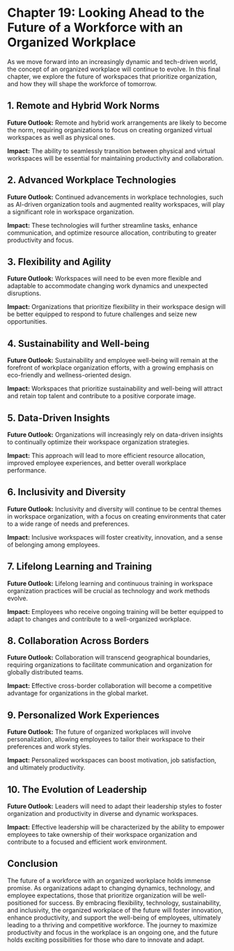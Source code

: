 Chapter 19: Looking Ahead to the Future of a Workforce with an Organized Workplace
==================================================================================

As we move forward into an increasingly dynamic and tech-driven world, the concept of an organized workplace will continue to evolve. In this final chapter, we explore the future of workspaces that prioritize organization, and how they will shape the workforce of tomorrow.

**1. Remote and Hybrid Work Norms**
-----------------------------------

**Future Outlook:** Remote and hybrid work arrangements are likely to become the norm, requiring organizations to focus on creating organized virtual workspaces as well as physical ones.

**Impact:** The ability to seamlessly transition between physical and virtual workspaces will be essential for maintaining productivity and collaboration.

**2. Advanced Workplace Technologies**
--------------------------------------

**Future Outlook:** Continued advancements in workplace technologies, such as AI-driven organization tools and augmented reality workspaces, will play a significant role in workspace organization.

**Impact:** These technologies will further streamline tasks, enhance communication, and optimize resource allocation, contributing to greater productivity and focus.

**3. Flexibility and Agility**
------------------------------

**Future Outlook:** Workspaces will need to be even more flexible and adaptable to accommodate changing work dynamics and unexpected disruptions.

**Impact:** Organizations that prioritize flexibility in their workspace design will be better equipped to respond to future challenges and seize new opportunities.

**4. Sustainability and Well-being**
------------------------------------

**Future Outlook:** Sustainability and employee well-being will remain at the forefront of workplace organization efforts, with a growing emphasis on eco-friendly and wellness-oriented design.

**Impact:** Workspaces that prioritize sustainability and well-being will attract and retain top talent and contribute to a positive corporate image.

**5. Data-Driven Insights**
---------------------------

**Future Outlook:** Organizations will increasingly rely on data-driven insights to continually optimize their workspace organization strategies.

**Impact:** This approach will lead to more efficient resource allocation, improved employee experiences, and better overall workplace performance.

**6. Inclusivity and Diversity**
--------------------------------

**Future Outlook:** Inclusivity and diversity will continue to be central themes in workspace organization, with a focus on creating environments that cater to a wide range of needs and preferences.

**Impact:** Inclusive workspaces will foster creativity, innovation, and a sense of belonging among employees.

**7. Lifelong Learning and Training**
-------------------------------------

**Future Outlook:** Lifelong learning and continuous training in workspace organization practices will be crucial as technology and work methods evolve.

**Impact:** Employees who receive ongoing training will be better equipped to adapt to changes and contribute to a well-organized workplace.

**8. Collaboration Across Borders**
-----------------------------------

**Future Outlook:** Collaboration will transcend geographical boundaries, requiring organizations to facilitate communication and organization for globally distributed teams.

**Impact:** Effective cross-border collaboration will become a competitive advantage for organizations in the global market.

**9. Personalized Work Experiences**
------------------------------------

**Future Outlook:** The future of organized workplaces will involve personalization, allowing employees to tailor their workspace to their preferences and work styles.

**Impact:** Personalized workspaces can boost motivation, job satisfaction, and ultimately productivity.

**10. The Evolution of Leadership**
-----------------------------------

**Future Outlook:** Leaders will need to adapt their leadership styles to foster organization and productivity in diverse and dynamic workspaces.

**Impact:** Effective leadership will be characterized by the ability to empower employees to take ownership of their workspace organization and contribute to a focused and efficient work environment.

**Conclusion**
--------------

The future of a workforce with an organized workplace holds immense promise. As organizations adapt to changing dynamics, technology, and employee expectations, those that prioritize organization will be well-positioned for success. By embracing flexibility, technology, sustainability, and inclusivity, the organized workplace of the future will foster innovation, enhance productivity, and support the well-being of employees, ultimately leading to a thriving and competitive workforce. The journey to maximize productivity and focus in the workplace is an ongoing one, and the future holds exciting possibilities for those who dare to innovate and adapt.
